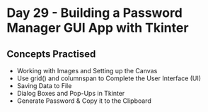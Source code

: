 # Day 29 - Building a Password Manager GUI App with Tkinter
## Concepts Practised
- Working with Images and Setting up the Canvas
- Use grid() and columnspan to Complete the User Interface (UI)
- Saving Data to File
- Dialog Boxes and Pop-Ups in Tkinter
- Generate Password & Copy it to the Clipboard